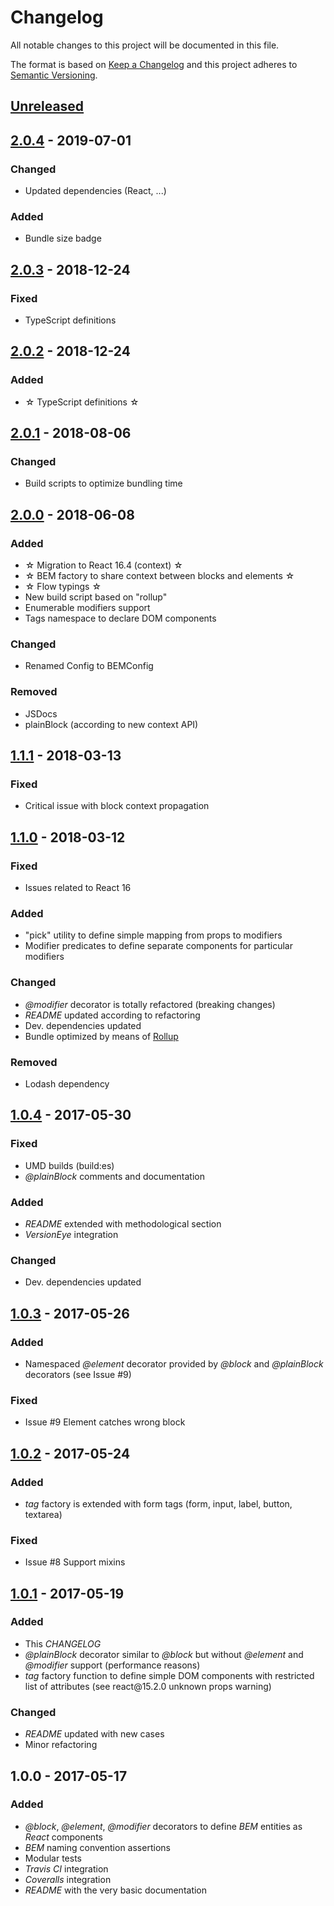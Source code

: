 # Changelog

All notable changes to this project will be documented in this file.

The format is based on [Keep a Changelog](http://keepachangelog.com/)
and this project adheres to [Semantic Versioning](http://semver.org/).

## [Unreleased]

## [2.0.4] - 2019-07-01

### Changed

-   Updated dependencies (React, ...)

### Added

-   Bundle size badge

## [2.0.3] - 2018-12-24

### Fixed

-   TypeScript definitions

## [2.0.2] - 2018-12-24

### Added

-   ☆ TypeScript definitions ☆

## [2.0.1] - 2018-08-06

### Changed

-   Build scripts to optimize bundling time

## [2.0.0] - 2018-06-08

### Added

-   ☆ Migration to React 16.4 (context) ☆
-   ☆ BEM factory to share context between blocks and elements ☆
-   ☆ Flow typings ☆
-   New build script based on "rollup"
-   Enumerable modifiers support
-   Tags namespace to declare DOM components

### Changed

-   Renamed Config to BEMConfig

### Removed

-   JSDocs
-   plainBlock (according to new context API)

## [1.1.1] - 2018-03-13

### Fixed

-   Critical issue with block context propagation

## [1.1.0] - 2018-03-12

### Fixed

-   Issues related to React 16

### Added

-   "pick" utility to define simple mapping from props to modifiers
-   Modifier predicates to define separate components for particular modifiers

### Changed

-   _\@modifier_ decorator is totally refactored (breaking changes)
-   _README_ updated according to refactoring
-   Dev. dependencies updated
-   Bundle optimized by means of [Rollup](https://github.com/rollup/rollup)

### Removed

-   Lodash dependency

## [1.0.4] - 2017-05-30

### Fixed

-   UMD builds (build:es)
-   _\@plainBlock_ comments and documentation

### Added

-   _README_ extended with methodological section
-   _VersionEye_ integration

### Changed

-   Dev. dependencies updated

## [1.0.3] - 2017-05-26

### Added

-   Namespaced _\@element_ decorator provided by _\@block_ and _\@plainBlock_ decorators (see Issue \#9)

### Fixed

-   Issue \#9 Element catches wrong block

## [1.0.2] - 2017-05-24

### Added

-   _tag_ factory is extended with form tags (form, input, label, button, textarea)

### Fixed

-   Issue \#8 Support mixins

## [1.0.1] - 2017-05-19

### Added

-   This _CHANGELOG_
-   _\@plainBlock_ decorator similar to _\@block_ but without _\@element_ and _\@modifier_ support (performance reasons)
-   _tag_ factory function to define simple DOM components with restricted list of attributes (see react\@15.2.0 unknown props warning)

### Changed

-   _README_ updated with new cases
-   Minor refactoring

## 1.0.0 - 2017-05-17

### Added

-   _\@block_, _\@element_, _\@modifier_ decorators to define _BEM_ entities as _React_ components
-   _BEM_ naming convention assertions
-   Modular tests
-   _Travis CI_ integration
-   _Coveralls_ integration
-   _README_ with the very basic documentation

[unreleased]: https://github.com/redneckz/react-bem-helper/compare/v2.0.4...HEAD
[2.0.4]: https://github.com/redneckz/react-bem-helper/compare/v2.0.3...v2.0.4
[2.0.3]: https://github.com/redneckz/react-bem-helper/compare/v2.0.2...v2.0.3
[2.0.2]: https://github.com/redneckz/react-bem-helper/compare/v2.0.1...v2.0.2
[2.0.1]: https://github.com/redneckz/react-bem-helper/compare/v2.0.0...v2.0.1
[2.0.0]: https://github.com/redneckz/react-bem-helper/compare/v1.1.1...v2.0.0
[1.1.1]: https://github.com/redneckz/react-bem-helper/compare/v1.1.0...v1.1.1
[1.1.0]: https://github.com/redneckz/react-bem-helper/compare/v1.0.4...v1.1.0
[1.0.4]: https://github.com/redneckz/react-bem-helper/compare/v1.0.3...v1.0.4
[1.0.3]: https://github.com/redneckz/react-bem-helper/compare/v1.0.2...v1.0.3
[1.0.2]: https://github.com/redneckz/react-bem-helper/compare/v1.0.1...v1.0.2
[1.0.1]: https://github.com/redneckz/react-bem-helper/compare/v1.0.0...v1.0.1
